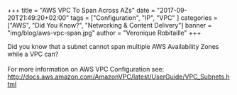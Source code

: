 +++
title = "AWS VPC To Span Across AZs"
date = "2017-09-20T21:49:20+02:00"
tags = ["Configuration", "IP", "VPC" ]
categories = ["AWS", "Did You Know?", "Networking & Content Delivery"]
banner = "img/blog/aws-vpc-span.jpg"
author = "Veronique Robitaille"
+++

Did you know that a subnet cannot span multiple AWS Availability Zones while a VPC can?
<br><br>
For more information on AWS VPC Configuration see: <http://docs.aws.amazon.com/AmazonVPC/latest/UserGuide/VPC_Subnets.html>
